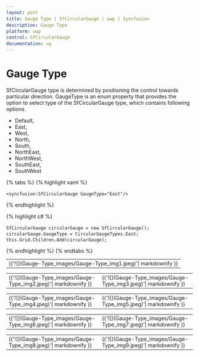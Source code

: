 ```yaml
---
layout: post
title: Gauge Type | SfCircularGauge | uwp | Syncfusion
description: Gauge Type
platform: uwp
control: SfCircularGauge
documentation: ug
---
```


# Gauge Type

SfCircularGauge type is determined by positioning the control towards particular direction.
GaugeType is an enum property that provides the option to select type of the SfCircularGauge type, which contains following options.

* Default,
* East,
* West,
* North,
* South,
* NorthEast,
* NorthWest,
* SouthEast,
* SouthWest 

{% tabs %}
{% highlight xaml %}

    <syncfusion:SfCircularGauge GaugeType="East"/>

{% endhighlight %}

{% highlight c# %}

    SfCircularGauge circularGauge = new SfCircularGauge();
    circularGauge.GaugeType = CircularGaugeTypes.East;
    this.Grid.Children.Add(circularGauge);
    
{% endhighlight %}
{% endtabs %}

<table>
<tr>
<td>
{{'![](Gauge-Type_images/Gauge-Type_img1.jpeg)'| markdownify }}
</td></tr>
</table>

<table>
<tr>
<td>
{{'![](Gauge-Type_images/Gauge-Type_img2.jpeg)'| markdownify }}
</td><td>
{{'![](Gauge-Type_images/Gauge-Type_img3.jpeg)'| markdownify }}
</td></tr>
</table>

<table>
<tr>
<td>
{{'![](Gauge-Type_images/Gauge-Type_img4.jpeg)'| markdownify }}
</td><td>
{{'![](Gauge-Type_images/Gauge-Type_img5.jpeg)'| markdownify }}
</td></tr>
</table>

<table>
<tr>
<td>
{{'![](Gauge-Type_images/Gauge-Type_img6.jpeg)'| markdownify }}
</td><td>
{{'![](Gauge-Type_images/Gauge-Type_img7.jpeg)'| markdownify }}
</td></tr>
</table>

<table>
<tr>
<td>
{{'![](Gauge-Type_images/Gauge-Type_img8.jpeg)'| markdownify }}
</td><td>
{{'![](Gauge-Type_images/Gauge-Type_img9.jpeg)'| markdownify }}
</td></tr>
</table>
